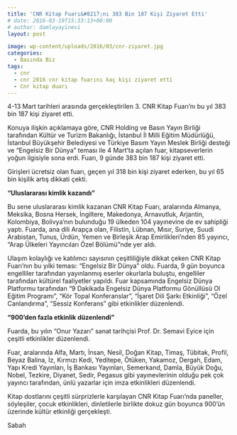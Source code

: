 ```yaml
---
title: 'CNR Kitap Fuarı&#8217;nı 383 Bin 187 Kişi Ziyaret Etti'
# date: 2016-03-19T15:33:13+00:00
# author: damlayayinevi
layout: post

image: wp-content/uploads/2016/03/cnr-ziyaret.jpg
categories:
  - Basında Biz
tags:
  - cnr
  - cnr 2016 cnr kitap fuarını kaç kişi ziyaret etti
  - Cnr kitap duarı
---
```

4-13 Mart tarihleri arasında gerçekleştirilen 3. CNR Kitap Fuarı&#8217;nı bu yıl 383 bin 187 kişi ziyaret etti.

Konuya ilişkin açıklamaya göre, CNR Holding ve Basın Yayın Birliği tarafından Kültür ve Turizm Bakanlığı, İstanbul İl Milli Eğitim Müdürlüğü, İstanbul Büyükşehir Belediyesi ve Türkiye Basım Yayın Meslek Birliği desteği ve &#8220;Engelsiz Bir Dünya&#8221; teması ile 4 Mart&#8217;ta açılan fuar, kitapseverlerin yoğun ilgisiyle sona erdi. Fuarı, 9 günde 383 bin 187 kişi ziyaret etti.

Girişleri ücretsiz olan fuarı, geçen yıl 318 bin kişi ziyaret ederken, bu yıl 65 bin kişilik artış dikkati çekti.

**&#8220;Uluslararası kimlik kazandı&#8221;**

Bu sene uluslararası kimlik kazanan CNR Kitap Fuarı, aralarında Almanya, Meksika, Bosna Hersek, İngiltere, Makedonya, Arnavutluk, Arjantin, Kolombiya, Bolivya&#8217;nın bulunduğu 19 ülkeden 104 yayınevine de ev sahipliği yaptı. Fuarda, ana dili Arapça olan, Filistin, Lübnan, Mısır, Suriye, Suudi Arabistan, Tunus, Ürdün, Yemen ve Birleşik Arap Emirlikleri&#8217;nden 85 yayıncı, &#8220;Arap Ülkeleri Yayıncıları Özel Bölümü&#8221;nde yer aldı.

Ulaşım kolaylığı ve katılımcı sayısının çeşitliliğiyle dikkat çeken CNR Kitap Fuarı&#8217;nın bu yılki teması: &#8220;Engelsiz Bir Dünya&#8221; oldu. Fuarda, 9 gün boyunca engelliler tarafından yayınlanmış eserler okurlarla buluştu, engelliler tarafından kültürel faaliyetler yapıldı. Fuar kapsamında Engelsiz Dünya Platformu tarafından &#8220;9 Dakikada Engelsiz Dünya Platformu Gönüllüsü Ol Eğitim Programı&#8221;, &#8220;Kör Topal Konferanslar&#8221;, &#8220;İşaret Dili Şarkı Etkinliği&#8221;, &#8220;Özel Canlandırma&#8221;, &#8220;Sessiz Konferans&#8221; gibi etkinlikler düzenlendi.

**&#8220;900&#8217;den fazla etkinlik düzenlendi&#8221;**

Fuarda, bu yılın &#8220;Onur Yazarı&#8221; sanat tarihçisi Prof. Dr. Semavi Eyice için çeşitli etkinlikler düzenlendi.

Fuar, aralarında Alfa, Martı, İnsan, Nesil, Doğan Kitap, Timaş, Tübitak, Profil, Beyaz Balina, İz, Kırmızı Kedi, Yeditepe, Ötüken, Yakamoz, Dergah, Edam, Yapı Kredi Yayınları, İş Bankası Yayınları, Semerkand, Damla, Büyük Doğu, Nobel, Tezkire, Diyanet, Sedir, Pegasus gibi yayınevlerinin olduğu pek çok yayıncı tarafından, ünlü yazarlar için imza etkinlikleri düzenlendi.

Kitap dostlarını çeşitli sürprizlerle karşılayan CNR Kitap Fuarı&#8217;nda paneller, söyleşiler, çocuk etkinlikleri, dinletilerle birlikte dokuz gün boyunca 900&#8217;ün üzerinde kültür etkinliği gerçekleşti.

Sabah